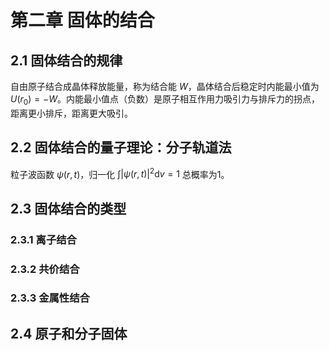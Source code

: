 # 第二章 固体的结合

## 2.1 固体结合的规律

自由原子结合成晶体释放能量，称为结合能 $W$，晶体结合后稳定时内能最小值为 $U(r_0)=-W$。内能最小值点（负数）是原子相互作用力吸引力与排斥力的拐点，距离更小排斥，距离更大吸引。

## 2.2 固体结合的量子理论：分子轨道法

粒子波函数 $\psi(r,t)$，归一化 $\int |\psi(r,t)|^2\mathrm{d}v=1$ 总概率为1。

## 2.3 固体结合的类型

### 2.3.1 离子结合

### 2.3.2 共价结合

### 2.3.3 金属性结合

## 2.4 原子和分子固体
